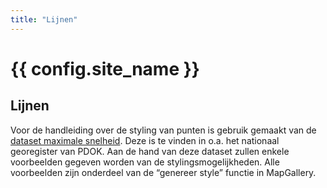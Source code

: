 ```yaml
---
title: "Lijnen"
---
```


# {{ config.site_name }}

Lijnen
---
Voor de handleiding over de styling van punten is gebruik gemaakt van de [dataset maximale snelheid](https://nationaalgeoregister.nl/geonetwork/srv/dut/catalog.search#/metadata/abbf1e22-55aa-4a11-a855-7ac963e4a82c). Deze is te vinden in o.a. het nationaal georegister van PDOK.
Aan de hand van deze dataset zullen enkele voorbeelden gegeven worden van de stylingsmogelijkheden. Alle voorbeelden zijn onderdeel van de “genereer style” functie in MapGallery.
